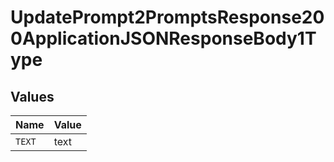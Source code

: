 # UpdatePrompt2PromptsResponse200ApplicationJSONResponseBody1Type


## Values

| Name   | Value  |
| ------ | ------ |
| `TEXT` | text   |